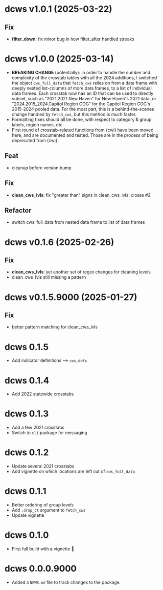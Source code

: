 # dcws v1.0.1 (2025-03-22)

## Fix

- **filter_down**: fix minor bug in how filter_after handled streaks

# dcws v1.0.0 (2025-03-14)

* **BREAKING CHANGE** (potentially): in order to handle the number and complexity of the crosstab tables with all the 2024 additions, I switched the object `cws_full_data` that `fetch_cws` relies on from a data frame with deeply nested list-columns of more data frames, to a list of individual data frames. Each crosstab now has an ID that can be used to directly subset, such as "2021.2021.New Haven" for New Haven's 2021 data, or "2024.2015_2024.Capitol Region COG" for the Capitol Region COG's 2015-2024 pooled data. For the most part, this is a behind-the-scenes change handled by `fetch_cws`, but this method is _much_ faster.
* Formatting fixes should all be done, with respect to category & group labels, region names, etc.
* First round of crosstab-related functions from {cwi} have been moved here, and are documented and tested. Those are in the process of being deprecated from {cwi}.

## Feat

- cleanup before version bump

## Fix

- **clean_cws_lvls**: fix "greater than" signs in clean_cws_lvls; closes #2

## Refactor

- switch cws_full_data from nested data frame to list of data frames

# dcws v0.1.6 (2025-02-26)

## Fix

- **clean_cws_lvls**: yet another set of regex changes for cleaning levels
- clean_cws_lvls still missing a pattern

# dcws v0.1.5.9000 (2025-01-27)

## Fix

- better pattern matching for clean_cws_lvls


# dcws 0.1.5

* Add indicator definitions --> `cws_defs`

# dcws 0.1.4

* Add 2022 statewide crosstabs

# dcws 0.1.3

* Add a few 2021 crosstabs
* Switch to `cli` package for messaging

# dcws 0.1.2

* Update several 2021 crosstabs
* Add vignette on which locations are left out of `cws_full_data`

# dcws 0.1.1

* Better ordering of group levels
* Add `.drop_ct` argument to `fetch_cws`
* Update vignette

# dcws 0.1.0

* First full build with a vignette :tada:

# dcws 0.0.0.9000

* Added a `NEWS.md` file to track changes to the package.
